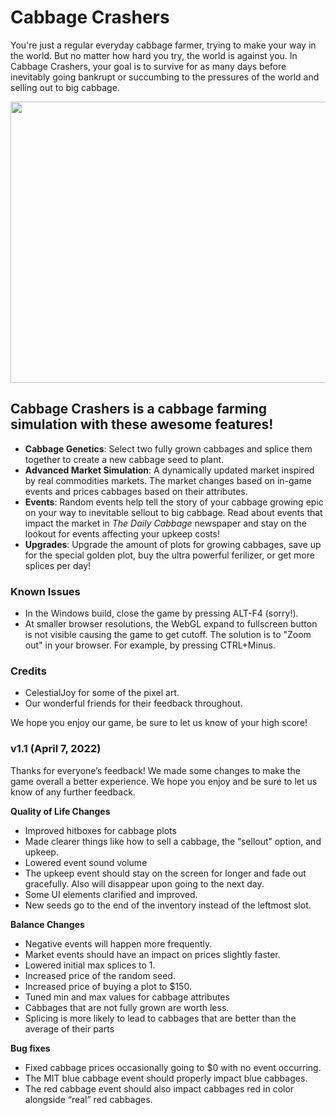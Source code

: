 # Cabbage Crashers

You're just a regular everyday cabbage farmer, trying to make your way in the world. But no matter how hard you try, the world is against you. In Cabbage Crashers, your goal is to survive for as many days before inevitably going bankrupt or succumbing to the pressures of the world and selling out to big cabbage. 

<img src="./Media/CabbageCrashersGame.png" width="800" height="450">

## Cabbage Crashers is a cabbage farming simulation with these awesome features!
- **Cabbage Genetics**: Select two fully grown cabbages and splice them together to create a new cabbage seed to plant.
- **Advanced Market Simulation**: A dynamically updated market inspired by real commodities markets. The market changes based on in-game events and prices cabbages based on their attributes.
- **Events**: Random events help tell the story of your cabbage growing epic on your way to inevitable sellout to big cabbage. Read about events that impact the market in *The Daily Cabbage* newspaper and stay on the lookout for events affecting your upkeep costs!
- **Upgrades**: Upgrade the amount of plots for growing cabbages, save up for the special golden plot, buy the ultra powerful ferilizer, or get more splices per day!

### Known Issues 
- In the Windows build, close the game by pressing ALT-F4 (sorry!).
- At smaller browser resolutions, the WebGL expand to fullscreen button is not visible causing the game to get cutoff. The solution is to "Zoom out" in your browser. For example, by pressing CTRL+Minus. 

### Credits
- CelestialJoy for some of the pixel art.
- Our wonderful friends for their feedback throughout.

We hope you enjoy our game, be sure to let us know of your high score!

### **v1.1 (April 7, 2022)** 
Thanks for everyone’s feedback! We made some changes to make the game overall a better experience. We hope you enjoy and be sure to let us know of any further feedback.

**Quality of Life Changes**
- Improved hitboxes for cabbage plots
- Made clearer things like how to sell a cabbage, the “sellout” option, and upkeep.
- Lowered event sound volume
- The upkeep event should stay on the screen for longer and fade out gracefully. Also will disappear upon going to the next day.
- Some UI elements clarified and improved.
- New seeds go to the end of the inventory instead of the leftmost slot.


**Balance Changes**
- Negative events will happen more frequently.
- Market events should have an impact on prices slightly faster.
- Lowered initial max splices to 1.
- Increased price of the random seed.
- Increased price of buying a plot to $150.
- Tuned min and max values for cabbage attributes
- Cabbages that are not fully grown are worth less.
- Splicing is more likely to lead to cabbages that are better than the average of their parts


**Bug fixes**
- Fixed cabbage prices occasionally going to $0 with no event occurring. 
- The MIT blue cabbage event should properly impact blue cabbages.
- The red cabbage event should also impact cabbages red in color alongside “real” red cabbages.
